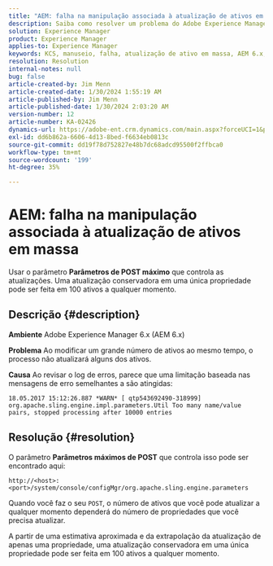 ```yaml
---
title: "AEM: falha na manipulação associada à atualização de ativos em massa"
description: Saiba como resolver um problema do Adobe Experience Manager 6.x em que há uma falha de manipulação associada à atualização de ativos em massa.
solution: Experience Manager
product: Experience Manager
applies-to: Experience Manager
keywords: KCS, manuseio, falha, atualização de ativo em massa, AEM 6.x, erro, parâmetro, Parâmetros máximos de POST, 100, Adobe Experience Manager 6.x, Solução de problemas
resolution: Resolution
internal-notes: null
bug: false
article-created-by: Jim Menn
article-created-date: 1/30/2024 1:55:19 AM
article-published-by: Jim Menn
article-published-date: 1/30/2024 2:03:20 AM
version-number: 12
article-number: KA-02426
dynamics-url: https://adobe-ent.crm.dynamics.com/main.aspx?forceUCI=1&pagetype=entityrecord&etn=knowledgearticle&id=f2068998-12bf-ee11-9079-6045bd006268
exl-id: dd6b862a-6606-4d13-8bed-f6634eb0813c
source-git-commit: dd19f78d752827e48b7dc68adcd95500f2ffbca0
workflow-type: tm+mt
source-wordcount: '199'
ht-degree: 35%

---
```


# AEM: falha na manipulação associada à atualização de ativos em massa


Usar o parâmetro <b>Parâmetros de POST máximo</b> que controla as atualizações. Uma atualização conservadora em uma única propriedade pode ser feita em 100 ativos a qualquer momento.

## Descrição {#description}


<b>Ambiente</b>
Adobe Experience Manager 6.x (AEM 6.x)

<b>Problema</b>
Ao modificar um grande número de ativos ao mesmo tempo, o processo não atualizará alguns dos ativos.

<b>Causa</b>
Ao revisar o log de erros, parece que uma limitação baseada nas mensagens de erro semelhantes a são atingidas:

`18.05.2017 15:12:26.887 *WARN* [ qtp543692490-318999]  org.apache.sling.engine.impl.parameters.Util Too many name/value pairs, stopped processing after 10000 entries`


## Resolução {#resolution}


O parâmetro <b>Parâmetros máximos de POST</b> que controla isso pode ser encontrado aqui:

`http://<host>:<port>/system/console/configMgr/org.apache.sling.engine.parameters`

Quando você faz o seu `POST`, o número de ativos que você pode atualizar a qualquer momento dependerá do número de propriedades que você precisa atualizar.

A partir de uma estimativa aproximada e da extrapolação da atualização de apenas uma propriedade, uma atualização conservadora em uma única propriedade pode ser feita em 100 ativos a qualquer momento.
